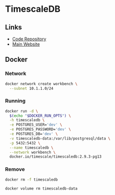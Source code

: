 # TimescaleDB

## Links

- [Code Repository](https://github.com/timescale/timescaledb)
- [Main Website](https://timescale.com)

## Docker

### Network

```sh
docker network create workbench \
  --subnet 10.1.1.0/24
```

### Running

```sh
docker run -d \
  $(echo "$DOCKER_RUN_OPTS") \
  -h timescaledb \
  -e POSTGRES_USER='dev' \
  -e POSTGRES_PASSWORD='dev' \
  -e POSTGRES_DB='dev' \
  -v timescaledb-data:/var/lib/postgresql/data \
  -p 5432:5432 \
  --name timescaledb \
  --network workbench \
  docker.io/timescale/timescaledb:2.9.3-pg13
```

### Remove

```sh
docker rm -f timescaledb

docker volume rm timescaledb-data
```

<!-- ## CLI

### Installation

#### Homebrew

```sh
brew install timescale/tap/timescaledb

sed -i "s/^#shared_preload_libraries = ''/shared_preload_libraries = 'timescaledb'/" /usr/local/var/postgres/postgresql.conf

/usr/local/bin/timescaledb_move.sh

brew services restart postgresql

createuser postgres -s
``` -->
